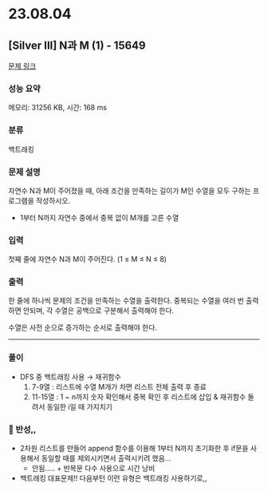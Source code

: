 # 23.08.04

## [Silver III] N과 M (1) - 15649 

[문제 링크](https://www.acmicpc.net/problem/15649) 

### 성능 요약

메모리: 31256 KB, 시간: 168 ms

### 분류

백트래킹

### 문제 설명

<p>자연수 N과 M이 주어졌을 때, 아래 조건을 만족하는 길이가 M인 수열을 모두 구하는 프로그램을 작성하시오.</p>

<ul>
	<li>1부터 N까지 자연수 중에서 중복 없이 M개를 고른 수열</li>
</ul>

### 입력 

 <p>첫째 줄에 자연수 N과 M이 주어진다. (1 ≤ M ≤ N ≤ 8)</p>

### 출력 

 <p>한 줄에 하나씩 문제의 조건을 만족하는 수열을 출력한다. 중복되는 수열을 여러 번 출력하면 안되며, 각 수열은 공백으로 구분해서 출력해야 한다.</p>

<p>수열은 사전 순으로 증가하는 순서로 출력해야 한다.</p>

---
### 풀이

- DFS 중 백트래킹 사용 → 재귀함수
    1. 7-9열 : 리스트에 수열 M개가 차면 리스트 전체 출력 후 종료
    2. 11-15열 : 1 ~ n까지 숫자 확인해서 중복 확인 후 리스트에 삽입 & 재귀함수 돌려서 동일한 i일 때 가지치기

### :high_brightness: 반성,,

- 2차원 리스트를 만들어 append 함수를 이용해 1부터 N까지 초기화한 후 if문을 사용해서 동일할 때를 제외시키면서 출력시키려 했음...
    - 안됨..... + 반복문 다수 사용으로 시간 낭비
- 백트래킹 대표문제!! 다음부턴 이런 유형은 백트래킹 사용하기로,,